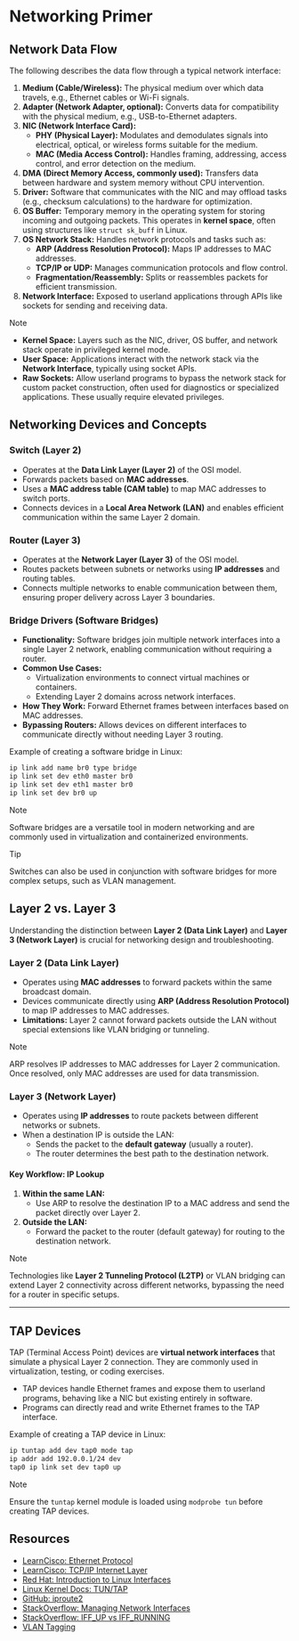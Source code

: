 # Networking Primer

## Network Data Flow

The following describes the data flow through a typical network
interface:

1. **Medium (Cable/Wireless):** The physical medium over which data
   travels, e.g., Ethernet cables or Wi-Fi signals.
2. **Adapter (Network Adapter, optional):** Converts data for
   compatibility with the physical medium, e.g., USB-to-Ethernet
   adapters.
3. **NIC (Network Interface Card):**
   - **PHY (Physical Layer):** Modulates and demodulates signals into
     electrical, optical, or wireless forms suitable for the medium.
   - **MAC (Media Access Control):** Handles framing, addressing, access
     control, and error detection on the medium.
4. **DMA (Direct Memory Access, commonly used):** Transfers data between
hardware and system memory without CPU intervention.
5. **Driver:** Software that communicates with the NIC and may offload
tasks (e.g., checksum calculations) to the hardware for optimization.
6. **OS Buffer:** Temporary memory in the operating system for storing
incoming and outgoing packets. This operates in **kernel space**, often
using structures like `struct sk_buff` in Linux.
7. **OS Network Stack:** Handles network protocols and tasks such as:
   - **ARP (Address Resolution Protocol):** Maps IP addresses to MAC
     addresses.
   - **TCP/IP or UDP:** Manages communication protocols and flow
     control.
   - **Fragmentation/Reassembly:** Splits or reassembles packets for
     efficient transmission.
8. **Network Interface:** Exposed to userland applications through APIs
like sockets for sending and receiving data.

> [!NOTE]
>
> - **Kernel Space:** Layers such as the NIC, driver, OS buffer, and
>   network stack operate in privileged kernel mode.
> - **User Space:** Applications interact with the network stack via the
>   **Network Interface**, typically using socket APIs.
> - **Raw Sockets:** Allow userland programs to bypass the network stack
>   for custom packet construction, often used for diagnostics or
>   specialized applications. These usually require elevated privileges.

## Networking Devices and Concepts

### Switch (Layer 2)

- Operates at the **Data Link Layer (Layer 2)** of the OSI model.
- Forwards packets based on **MAC addresses**.
- Uses a **MAC address table (CAM table)** to map MAC addresses to
  switch ports.
- Connects devices in a **Local Area Network (LAN)** and enables
  efficient communication within the same Layer 2 domain.

### Router (Layer 3)

- Operates at the **Network Layer (Layer 3)** of the OSI model.
- Routes packets between subnets or networks using **IP addresses** and
  routing tables.
- Connects multiple networks to enable communication between them,
  ensuring proper delivery across Layer 3 boundaries.

### Bridge Drivers (Software Bridges)

- **Functionality:** Software bridges join multiple network interfaces
  into a single Layer 2 network, enabling communication without
  requiring a router.
- **Common Use Cases:**
  - Virtualization environments to connect virtual machines or
    containers.
  - Extending Layer 2 domains across network interfaces.
- **How They Work:** Forward Ethernet frames between interfaces based on
  MAC addresses.
- **Bypassing Routers:** Allows devices on different interfaces to
  communicate directly without needing Layer 3 routing.

Example of creating a software bridge in Linux:

```bash
ip link add name br0 type bridge
ip link set dev eth0 master br0
ip link set dev eth1 master br0
ip link set dev br0 up 
```

> [!NOTE]  
> Software bridges are a versatile tool in modern networking and are
> commonly used in virtualization and containerized environments.

> [!TIP]  
> Switches can also be used in conjunction with software bridges for more
> complex setups, such as VLAN management.

## Layer 2 vs. Layer 3

Understanding the distinction between **Layer 2 (Data Link Layer)** and
**Layer 3 (Network Layer)** is crucial for networking design and
troubleshooting.

### Layer 2 (Data Link Layer)

- Operates using **MAC addresses** to forward packets within the same
  broadcast domain.
- Devices communicate directly using **ARP (Address Resolution
  Protocol)** to map IP addresses to MAC addresses.
- **Limitations:** Layer 2 cannot forward packets outside the LAN
  without special extensions like VLAN bridging or tunneling.

> [!NOTE]  
> ARP resolves IP addresses to MAC addresses for Layer 2 communication.
> Once resolved, only MAC addresses are used for data transmission.

### Layer 3 (Network Layer)

- Operates using **IP addresses** to route packets between different
  networks or subnets.
- When a destination IP is outside the LAN:
  - Sends the packet to the **default gateway** (usually a router).
  - The router determines the best path to the destination network.

#### Key Workflow: IP Lookup

1. **Within the same LAN:**
   - Use ARP to resolve the destination IP to a MAC address and send the
     packet directly over Layer 2.
2. **Outside the LAN:**
   - Forward the packet to the router (default gateway) for routing to
     the destination network.

> [!NOTE]
> Technologies like **Layer 2 Tunneling Protocol (L2TP)** or VLAN
> bridging can extend Layer 2 connectivity across different networks,
> bypassing the need for a router in specific setups.

---

## TAP Devices

TAP (Terminal Access Point) devices are **virtual network interfaces**
that simulate a physical Layer 2 connection. They are commonly used in
virtualization, testing, or coding exercises.

- TAP devices handle Ethernet frames and expose them to userland
  programs, behaving like a NIC but existing entirely in software.
- Programs can directly read and write Ethernet frames to the TAP
  interface.

Example of creating a TAP device in Linux:

```bash
ip tuntap add dev tap0 mode tap 
ip addr add 192.0.0.1/24 dev
tap0 ip link set dev tap0 up 
```

> [!NOTE]
> Ensure the `tuntap` kernel module is loaded using `modprobe tun`
> before creating TAP devices.

## Resources

- [LearnCisco: Ethernet Protocol](https://www.learncisco.net/courses/icnd-1/building-a-network/ethernet-protocol.html)
- [LearnCisco: TCP/IP Internet Layer](https://www.learncisco.net/courses/icnd-1/building-a-network/tcpip-internet-layer.html)
- [Red Hat: Introduction to Linux Interfaces](https://developers.redhat.com/blog/2018/10/22/introduction-to-linux-interfaces-for-virtual-networking)
- [Linux Kernel Docs: TUN/TAP](https://docs.kernel.org/networking/tuntap.html)
- [GitHub: iproute2](https://github.com/iproute2/iproute2/blob/main/ip/iptuntap.c#L48)
- [StackOverflow: Managing Network Interfaces](https://stackoverflow.com/questions/5858655/linux-programmatically-up-down-an-interface-kernel#5859449)
- [StackOverflow: IFF_UP vs IFF_RUNNING](https://stackoverflow.com/questions/11679514/what-is-the-difference-between-iff-up-and-iff-running)
- [VLAN Tagging](https://networkengineering.stackexchange.com/questions/6483/why-and-how-are-ethernet-vlans-tagged)
